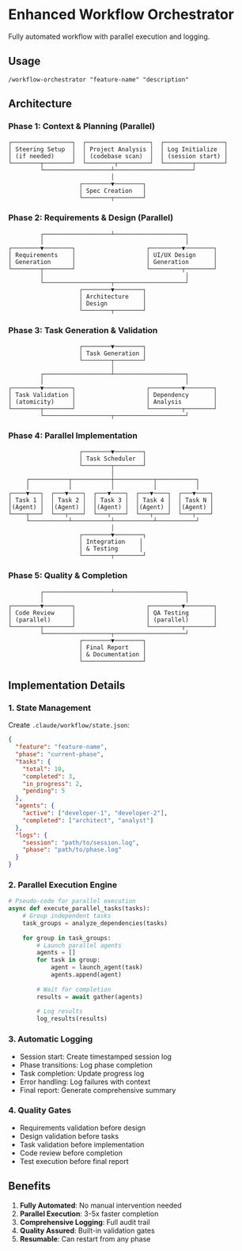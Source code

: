 # Enhanced Workflow Orchestrator

Fully automated workflow with parallel execution and logging.

## Usage
```
/workflow-orchestrator "feature-name" "description"
```

## Architecture

### Phase 1: Context & Planning (Parallel)
```
┌─────────────────┐  ┌──────────────────┐  ┌─────────────────┐
│ Steering Setup  │  │ Project Analysis │  │ Log Initialize  │
│ (if needed)     │  │ (codebase scan)  │  │ (session start) │
└────────┬────────┘  └────────┬─────────┘  └────────┬────────┘
         └───────────────────┴──────────────────────┘
                             │
                    ┌────────▼────────┐
                    │ Spec Creation   │
                    └────────┬────────┘
```

### Phase 2: Requirements & Design (Parallel)
```
         ┌───────────────────┴────────────────────┐
         │                                        │
┌────────▼────────┐                    ┌─────────▼────────┐
│ Requirements    │                    │ UI/UX Design     │
│ Generation      │                    │ Generation       │
└────────┬────────┘                    └─────────┬────────┘
         │                                        │
         └───────────────────┬────────────────────┘
                    ┌────────▼────────┐
                    │ Architecture    │
                    │ Design          │
                    └────────┬────────┘
```

### Phase 3: Task Generation & Validation
```
                    ┌────────▼────────┐
                    │ Task Generation │
                    └────────┬────────┘
                             │
         ┌───────────────────┴────────────────────┐
         │                                        │
┌────────▼────────┐                    ┌─────────▼────────┐
│ Task Validation │                    │ Dependency       │
│ (atomicity)     │                    │ Analysis         │
└────────┬────────┘                    └─────────┬────────┘
         └───────────────────┬────────────────────┘
```

### Phase 4: Parallel Implementation
```
                    ┌────────▼────────┐
                    │ Task Scheduler  │
                    └────────┬────────┘
                             │
     ┌───────────┬───────────┼───────────┬───────────┐
     │           │           │           │           │
┌────▼───┐  ┌───▼────┐  ┌───▼────┐  ┌───▼────┐  ┌───▼────┐
│ Task 1 │  │ Task 2 │  │ Task 3 │  │ Task 4 │  │ Task N │
│(Agent) │  │(Agent) │  │(Agent) │  │(Agent) │  │(Agent) │
└────┬───┘  └───┬────┘  └───┬────┘  └───┬────┘  └───┬────┘
     └───────────┴───────────┴───────────┴───────────┘
                             │
                    ┌────────▼────────┐
                    │ Integration    │
                    │ & Testing      │
                    └────────┬────────┘
```

### Phase 5: Quality & Completion
```
         ┌───────────────────┴────────────────────┐
         │                                        │
┌────────▼────────┐                    ┌─────────▼────────┐
│ Code Review     │                    │ QA Testing       │
│ (parallel)      │                    │ (parallel)       │
└────────┬────────┘                    └─────────┬────────┘
         └───────────────────┬────────────────────┘
                    ┌────────▼────────┐
                    │ Final Report    │
                    │ & Documentation │
                    └─────────────────┘
```

## Implementation Details

### 1. State Management
Create `.claude/workflow/state.json`:
```json
{
  "feature": "feature-name",
  "phase": "current-phase",
  "tasks": {
    "total": 10,
    "completed": 3,
    "in_progress": 2,
    "pending": 5
  },
  "agents": {
    "active": ["developer-1", "developer-2"],
    "completed": ["architect", "analyst"]
  },
  "logs": {
    "session": "path/to/session.log",
    "phase": "path/to/phase.log"
  }
}
```

### 2. Parallel Execution Engine
```python
# Pseudo-code for parallel execution
async def execute_parallel_tasks(tasks):
    # Group independent tasks
    task_groups = analyze_dependencies(tasks)
    
    for group in task_groups:
        # Launch parallel agents
        agents = []
        for task in group:
            agent = launch_agent(task)
            agents.append(agent)
        
        # Wait for completion
        results = await gather(agents)
        
        # Log results
        log_results(results)
```

### 3. Automatic Logging
- Session start: Create timestamped session log
- Phase transitions: Log phase completion
- Task completion: Update progress log
- Error handling: Log failures with context
- Final report: Generate comprehensive summary

### 4. Quality Gates
- Requirements validation before design
- Design validation before tasks
- Task validation before implementation
- Code review before completion
- Test execution before final report

## Benefits
1. **Fully Automated**: No manual intervention needed
2. **Parallel Execution**: 3-5x faster completion
3. **Comprehensive Logging**: Full audit trail
4. **Quality Assured**: Built-in validation gates
5. **Resumable**: Can restart from any phase